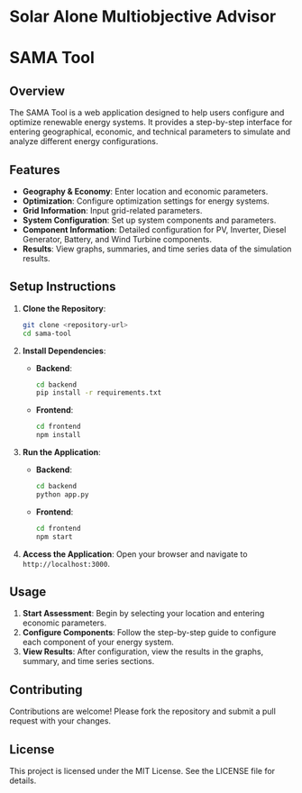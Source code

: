 # Solar Alone Multiobjective Advisor

# SAMA Tool

## Overview
The SAMA Tool is a web application designed to help users configure and optimize renewable energy systems. It provides a step-by-step interface for entering geographical, economic, and technical parameters to simulate and analyze different energy configurations.

## Features
- **Geography & Economy**: Enter location and economic parameters.
- **Optimization**: Configure optimization settings for energy systems.
- **Grid Information**: Input grid-related parameters.
- **System Configuration**: Set up system components and parameters.
- **Component Information**: Detailed configuration for PV, Inverter, Diesel Generator, Battery, and Wind Turbine components.
- **Results**: View graphs, summaries, and time series data of the simulation results.

## Setup Instructions
1. **Clone the Repository**:
   ```bash
   git clone <repository-url>
   cd sama-tool
   ```

2. **Install Dependencies**:
   - **Backend**:
     ```bash
     cd backend
     pip install -r requirements.txt
     ```
   - **Frontend**:
     ```bash
     cd frontend
     npm install
     ```

3. **Run the Application**:
   - **Backend**:
     ```bash
     cd backend
     python app.py
     ```
   - **Frontend**:
     ```bash
     cd frontend
     npm start
     ```

4. **Access the Application**:
   Open your browser and navigate to `http://localhost:3000`.

## Usage
1. **Start Assessment**: Begin by selecting your location and entering economic parameters.
2. **Configure Components**: Follow the step-by-step guide to configure each component of your energy system.
3. **View Results**: After configuration, view the results in the graphs, summary, and time series sections.

## Contributing
Contributions are welcome! Please fork the repository and submit a pull request with your changes.

## License
This project is licensed under the MIT License. See the LICENSE file for details.
